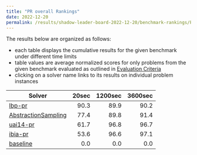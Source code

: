 ```yaml
---
title: "PR overall Rankings"
date: 2022-12-20
permalink: /results/shadow-leader-board-2022-12-20/benchmark-rankings/PR-overall-rankings
---
```




The results below are organized as follows:
- each table displays the cumulative results for the given benchmark under different time limits
- table values are average normalized scores for only problems from the given benchmark evaluated as outlined in [Evaluation Criteria](https://uaicompetition.github.io/uci-2022/results/evaluation-criteria/)
- clicking on a solver name links to its results on individual problem instances


|                                Solver                                 | 20sec | 1200sec | 3600sec |
| --------------------------------------------------------------------- | ----: | ------: | ------: |
| [lbp-pr](../solver-scores/lbp-pr-scores.md)                           |  90.3 |    89.9 |    90.2 |
| [AbstractionSampling](../solver-scores/AbstractionSampling-scores.md) |  77.4 |    89.8 |    91.4 |
| [uai14-pr](../solver-scores/uai14-pr-scores.md)                       |  61.7 |    96.8 |    96.7 |
| [ibia-pr](../solver-scores/ibia-pr-scores.md)                         |  53.6 |    96.6 |    97.1 |
| [baseline](../solver-scores/baseline-scores.md)                       |   0.0 |     0.0 |     0.0 |

